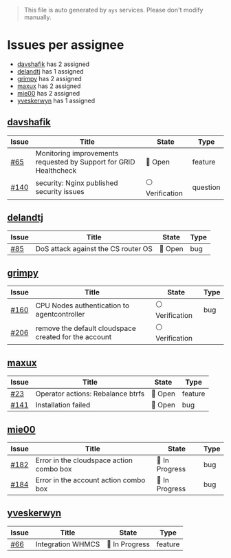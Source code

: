 > This file is auto generated by `ays` services. Please don't modify manually.

# Issues per assignee
- [davshafik](#davshafik) has 2 assigned
- [delandtj](#delandtj) has 1 assigned
- [grimpy](#grimpy) has 2 assigned
- [maxux](#maxux) has 2 assigned
- [mie00](#mie00) has 2 assigned
- [yveskerwyn](#yveskerwyn) has 1 assigned



## [davshafik](https://github.com/davshafik)

|Issue|Title|State|Type|
|-----|-----|-----|----|
|[#65](https://github.com/0-complexity/openvcloud/issues/65)|Monitoring improvements requested by Support for GRID Healthcheck|:red_circle: Open|feature|
|[#140](https://github.com/0-complexity/openvcloud/issues/140)|security: Nginx published security issues|:white_circle: Verification|question|


## [delandtj](https://github.com/delandtj)

|Issue|Title|State|Type|
|-----|-----|-----|----|
|[#85](https://github.com/0-complexity/openvcloud/issues/85)|DoS attack against the CS router OS|:red_circle: Open|bug|


## [grimpy](https://github.com/grimpy)

|Issue|Title|State|Type|
|-----|-----|-----|----|
|[#160](https://github.com/0-complexity/openvcloud/issues/160)|CPU Nodes authentication to agentcontroller|:white_circle: Verification|bug|
|[#206](https://github.com/0-complexity/openvcloud/issues/206)|remove the default cloudspace created for the account|:white_circle: Verification||


## [maxux](https://github.com/maxux)

|Issue|Title|State|Type|
|-----|-----|-----|----|
|[#23](https://github.com/0-complexity/openvcloud/issues/23)|Operator actions: Rebalance btrfs|:red_circle: Open|feature|
|[#141](https://github.com/0-complexity/openvcloud/issues/141)|Installation failed|:red_circle: Open|bug|


## [mie00](https://github.com/mie00)

|Issue|Title|State|Type|
|-----|-----|-----|----|
|[#182](https://github.com/0-complexity/openvcloud/issues/182)|Error in the cloudspace action combo box|:large_blue_circle: In Progress|bug|
|[#184](https://github.com/0-complexity/openvcloud/issues/184)|Error in the account action combo box|:large_blue_circle: In Progress|bug|


## [yveskerwyn](https://github.com/yveskerwyn)

|Issue|Title|State|Type|
|-----|-----|-----|----|
|[#66](https://github.com/0-complexity/openvcloud/issues/66)|Integration WHMCS|:large_blue_circle: In Progress|feature|

